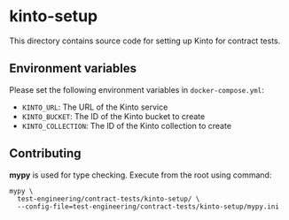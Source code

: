 # kinto-setup

This directory contains source code for setting up Kinto for contract tests.

## Environment variables

Please set the following environment variables in `docker-compose.yml`:

* `KINTO_URL`: The URL of the Kinto service
* `KINTO_BUCKET`: The ID of the Kinto bucket to create
* `KINTO_COLLECTION`: The ID of the Kinto collection to create

## Contributing

**mypy** is used for type checking. Execute from the root using command:

```text
mypy \
  test-engineering/contract-tests/kinto-setup/ \
  --config-file=test-engineering/contract-tests/kinto-setup/mypy.ini
```
